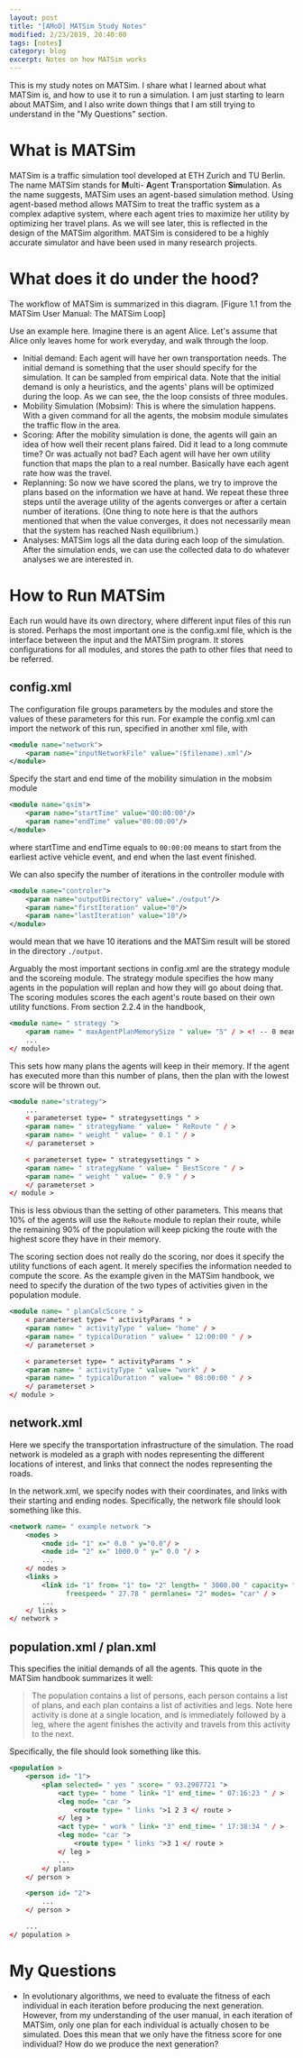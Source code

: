 ```yaml
---
layout: post
title: "[AMoD] MATSim Study Notes"
modified: 2/23/2019, 20:40:00 
tags: [notes]
category: blog
excerpt: Notes on how MATSim works
---
```


This is my study notes on MATSim. I share what I learned about what MATSim is,
and how to use it to run a simulation. I am just starting to learn about
MATSim, and I also write down things that I am still trying to understand in
the "My Questions" section.

# What is MATSim
MATSim is a traffic simulation tool developed at ETH Zurich and TU Berlin. The
name MATSim stands for **M**ulti- **A**gent **T**ransportation **Sim**ulation. 
As the name suggests, MATSim uses an agent-based simulation method. Using
agent-based method allows MATSim to treat the traffic system as a complex
adaptive system, where each agent tries to maximize her utility by optimizing
her travel plans. As we will see later, this is reflected in the design of the
MATSim algorithm. MATSim is considered to be a highly accurate simulator and
have been used in many research projects.

# What does it do under the hood?
The workflow of MATSim is summarized in this diagram.
[Figure 1.1 from the MATSim User Manual: The MATSim Loop]

Use an example here. Imagine there is an agent Alice. Let's assume that Alice
only leaves home for work everyday, and walk through the loop.

- Initial demand: Each agent will have her own transportation needs. The
    initial demand is something that the user should specify for the
    simulation. It can be sampled from empirical data. Note that the initial
    demand is only a heuristics, and the agents' plans will be optimized during
    the loop.
As we can see, the the loop consists of three modules.
- Mobility Simulation (Mobsim): This is where the simulation happens. With a
    given command for all the agents, the mobsim module simulates the traffic
    flow in the area. 
- Scoring: After the mobility simulation is done, the agents will gain an idea
    of how well their recent plans faired. Did it lead to a long commute time?
    Or was actually not bad? Each agent will have her own utility function that
    maps the plan to a real number. Basically have each agent rate how was the
    travel.
- Replanning: So now we have scored the plans, we try to improve the plans
    based on the information we have at hand.
We repeat these three steps until the average utility of the agents converges
or after a certain number of iterations. (One thing to note here is that the
authors mentioned that when the value converges, it does not necessarily mean
that the system has reached Nash equilibrium.)
- Analyses: MATSim logs all the data during each loop of the simulation. After
    the simulation ends, we can use the collected data to do whatever analyses
    we are interested in.

# How to Run MATSim
Each run would have its own directory, where different input files of this run
is stored. Perhaps the most important one is the config.xml file, which is the
interface between the input and the MATSim program. It stores
configurations for all modules, and stores the path to other files that need to
be referred.

## config.xml
The configuration file groups parameters by the modules and store the values
of these parameters for this run. For example the config.xml can import the
network of this run, specified in another xml file, with
```xml
<module name="network">
    <param name="inputNetworkFile" value="($filename).xml"/>
</module>
```
Specify the start and end time of the mobility simulation in the mobsim module
```xml
<module name="qsim">
    <param name="startTime" value="00:00:00"/>
    <param name="endTime" value="00:00:00"/>
</module>
```
where startTime and endTime equals to `00:00:00` means to start from the
earliest active vehicle event, and end when the last event finished.

We can also specify the number of iterations in the controller module with
```xml
<module name="controler">
    <param name="outputDirectory" value="./output"/>
    <param name="firstIteration" value="0"/>
    <param name="lastIteration" value="10"/>
</module>
```
would mean that we have 10 iterations and the MATSim result will be stored in
the directory `./output`.

Arguably the most important sections in config.xml are the strategy module and
the scoreing module. The strategy module specifies the how many agents in the
population will replan and how they will go about doing that. The scoring
modules scores the each agent's route based on their own utility functions.
From section 2.2.4 in the handbook,
``` xml
<module name= " strategy ">
    <param name= " maxAgentPlanMemorySize " value= "5" / > <! -- 0 means unlimited -->
    ...
</ module>
```
This sets how many plans the agents will keep in their memory. If the agent
has executed more than this number of plans, then the plan with the lowest
score will be thrown out.
```xml
<module name="strategy">
    ...
    < parameterset type= " strategysettings " >
    <param name= " strategyName " value= " ReRoute " / >
    <param name= " weight " value= " 0.1 " / >
    </ parameterset >

    < parameterset type= " strategysettings " >
    <param name= " strategyName " value= " BestScore " / >
    <param name= " weight " value= " 0.9 " / >
    </ parameterset >
</ module >
```
This is less obvious than the setting of other parameters. This means that 10%
of the agents will use the `ReRoute` module to replan their route, while the
remaining 90% of the population will keep picking the route with the highest
score they have in their memory.

The scoring section does not really do the scoring, nor does it specify the
utility functions of each agent. It merely specifies the information needed to
compute the score. As the example given in the MATSim handbook, we need to
specify the duration of the two types of activities given in the population
module.
```xml
<module name= " planCalcScore " >
    < parameterset type= " activityParams " >
    <param name= " activityType " value= "home" / >
    <param name= " typicalDuration " value= " 12:00:00 " / >
    </ parameterset >

    < parameterset type= " activityParams " >
    <param name= " activityType " value= "work" / >
    <param name= " typicalDuration " value= " 08:00:00 " / >
    </ parameterset >
</ module >
```


## network.xml
Here we specify the transportation infrastructure of the simulation. The road
network is modeled as a graph with nodes representing the different locations
of interest, and links that connect the nodes representing the roads.

In the network.xml, we specify nodes with their coordinates, and links with
their starting and ending nodes. Specifically, the network file should look
something like this.
```xml
<network name= " example network ">
    <nodes >
        <node id= "1" x=" 0.0 " y="0.0"/ >
        <node id= "2" x=" 1000.0 " y=" 0.0 "/ >
        ...
    </ nodes >
    <links >
        <link id= "1" from= "1" to= "2" length= " 3000.00 " capacity= " 3600 "
              freespeed= " 27.78 " permlanes= "2" modes= "car" / >
        ...
    </ links >
</ network >
```
## population.xml / plan.xml
This specifies the initial demands of all the agents. This quote in the MATSim
handbook summarizes it well:
> The population contains a list of persons, each person contains a list of
> plans, and each plan contains a list of activities and legs.
Note here activity is done at a single location, and is immediately followed by
a leg, where the agent finishes the activity and travels from this activity to
the next.

Specifically, the file should look something like this.
```xml
<population >
    <person id= "1">
        <plan selected= " yes " score= " 93.2987721 ">
            <act type= " home " link= "1" end_time= " 07:16:23 " / >
            <leg mode= "car ">
                <route type= " links ">1 2 3 </ route >
            </ leg >
            <act type= " work " link= "3" end_time= " 17:38:34 " / >
            <leg mode= "car ">
                <route type= " links ">3 1 </ route >
            </ leg >
            ...
        </ plan>
    </ person >

    <person id= "2">
        ...
    </ person >

    ...
</ population >
```
# My Questions
- In evolutionary algorithms, we need to evaluate the fitness of each
    individual in each iteration before producing the next generation. However,
    from my understanding of the user manual, in each iteration of MATSim, only
    one plan for each individual is actually chosen to be simulated. Does this
    mean that we only have the fitness score for one individual? How do we
    produce the next generation?
